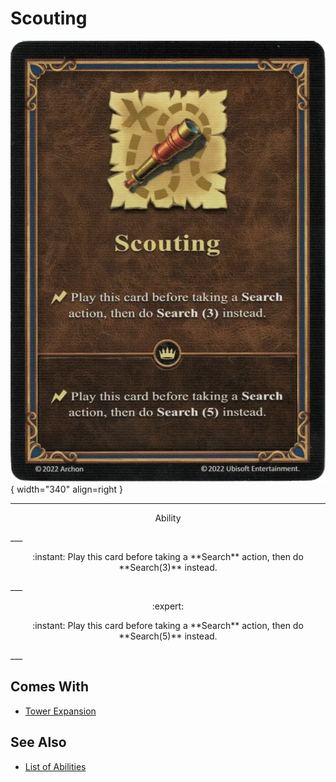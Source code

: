 # Scouting

![Scouting](../assets/abilities-scouting.webp){ width="340" align=right }

___
<p style="text-align: center;" markdown>Ability</p>
___
<p style="text-align: center;" markdown>:instant: Play this card before taking a **Search** action, then do **Search(3)** instead.</p>
___
<p style="text-align: center;" markdown> :expert: </p>

<p style="text-align: center;" markdown>:instant: Play this card before taking a **Search** action, then do **Search(5)** instead.</p>
___


## Comes With

- [Tower Expansion](../content.md)


## See Also

- [List of Abilities](index.md)

